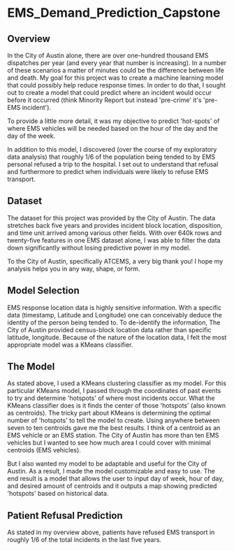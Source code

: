 # EMS_Demand_Prediction_Capstone


## Overview

In the City of Austin alone, there are over one-hundred thousand EMS dispatches per year (and every year that number is
increasing). In a number of these scenarios a matter of minutes could be the difference between life and death.
My goal for this project was to create a machine learning model that could possibly help reduce response times. In order
to do that, I sought out to create a model that could predict where an incident would occur before it occurred (think
Minority Report but instead 'pre-crime' it's 'pre-EMS incident').

To provide a little more detail, it was my objective to predict 'hot-spots' of where EMS vehicles will be needed based
on the hour of the day and the day of the week.

In addition to this model, I discovered (over the course of my exploratory data analysis) that roughly 1/6 of the
population being tended to by EMS personal refused a trip to the hospital. I set out to understand that refusal and
furthermore to predict when individuals were likely to refuse EMS transport.


## Dataset

The dataset for this project was provided by the City of Austin. The data stretches back five years and provides
incident block location, disposition, and time unit arrived among various other fields. With over 640k
rows and twenty-five features in one EMS dataset alone, I was able to filter the data down significantly without losing
predictive power in my model.

To the City of Austin, specifically ATCEMS, a very big thank you! I hope my analysis helps you in any way, shape, or
form.


## Model Selection

EMS response location data is highly sensitive information. With a specific data (timestamp, Latitude and Longitude) one
can conceivably deduce the identity of the person being tended to. To de-identify the information, The City of Austin
provided census-block location data rather than specific latitude, longitude. Because of the nature of the location
data, I felt the most appropriate model was a KMeans classifier.







## The Model

As stated above, I used a KMeans clustering classifier as my model. For this particular KMeans model, I passed through
the coordinates of past events to try and determine 'hotspots' of where most incidents occur. What the KMeans classifier
does is it finds the center of those 'hotspots' (also known as centroids). The tricky part about KMeans is determining
the optimal number of 'hotspots' to tell the model to create. Using anywhere between seven to ten centroids gave me the
best results. I think of a centroid as an EMS vehicle or an EMS station. The City of Austin has more than ten EMS
vehicles but I wanted to see how much area I could cover with minimal centroids (EMS vehicles).

But I also wanted my model to be adaptable and useful for the City of Austin. As a result, I made the model customizable
and easy to use. The end result is a model that allows the user to input day of week, hour of day, and desired amount of
centroids and it outputs a map showing predicted 'hotspots' based on historical data.



## Patient Refusal Prediction

As stated in my overview above, patients have refused EMS transport in roughly 1/6 of the total incidents in the last
five years.

